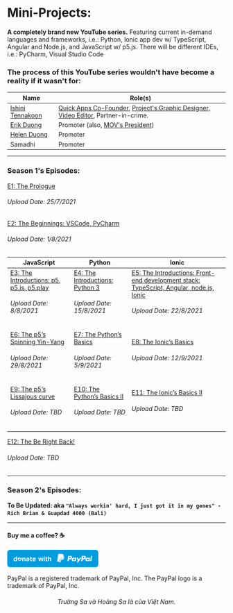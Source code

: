 # Mini-Projects:

**A completely brand new YouTube series.** Featuring current in-demand languages and frameworks, i.e.: Python, Ionic app dev w/ TypeScript, Angular and Node.js, and JavaScript w/ p5.js. There will be different IDEs, i.e.: PyCharm, Visual Studio Code

### The process of this YouTube series wouldn't have become a reality if it wasn't for:

| Name | Role(s) | 
| --------------- | --------------- |
| [Ishini Tennakoon](https://www.linkedin.com/in/ishinitennakoon1999/) | [Quick Apps Co-Founder](https://apps.apple.com/au/developer/phuoc-thien-tran/id1489780395), [Project's Graphic Designer, Video Editor](https://www.behance.net/ishinitennakoon), Partner-in-crime. | 
| [Erik Duong](https://www.linkedin.com/in/minh-tung-duong-a8688a17b/) | Promoter (also, [MOV's President](https://www.instagram.com/mov.macquarie/)) | 
| [Helen Duong](https://www.linkedin.com/in/ngocduonghelen/) | Promoter | 
| Samadhi | Promoter |
------------

### Season 1's Episodes:

[E1: The Prologue](https://youtu.be/Gn6YSzaL6fU) 
<h6> Upload Date: 25/7/2021 </h6>

[E2: The Beginnings: VSCode, PyCharm](https://youtu.be/UZg5F2iRPTM)
<h6> Upload Date: 1/8/2021 </h6>


| **JavaScript** | **Python** | **Ionic** |
| -----------| ------ | ----- |
| [E3: The Introductions: p5, p5.js, p5.play](https://youtu.be/8fpQXuHSjVA) <h6> Upload Date: 8/8/2021 </h6> | [E4: The Introductions: Python 3](https://youtu.be/c5EmctFsSyQ) <h6> Upload Date: 15/8/2021 </h6> | [E5: The Introductions: Front-end development stack: TypeScript, Angular, node.js, Ionic](https://youtu.be/p2NJRsyvqY4) <h6> Upload Date: 22/8/2021 </h6>|
| [E6: The p5’s Spinning Yin-Yang](https://youtu.be/aU-hAWIBCMY) <h6> Upload Date: 29/8/2021 </h6> | [E7: The Python’s Basics](https://youtu.be/te5XXpsyftE) <h6> Upload Date: 5/9/2021 </h6> | [E8: The Ionic’s Basics](https://youtu.be/bgWmay-6DjM) <h6> Upload Date: 12/9/2021 </h6> | 
| [E9: The p5’s Lissajous curve](https://www.youtube.com/channel/UCjtxLbhA1PRbPvvAwAyNzjw) <h6> Upload Date: TBD </h6> | [E10: The Python’s Basics II](https://www.youtube.com/channel/UCjtxLbhA1PRbPvvAwAyNzjw) <h6> Upload Date: TBD </h6> | [E11: The Ionic’s Basics II](https://www.youtube.com/channel/UCjtxLbhA1PRbPvvAwAyNzjw) <h6> Upload Date: TBD </h6>

[E12: The Be Right Back!](https://www.youtube.com/channel/UCjtxLbhA1PRbPvvAwAyNzjw) <h6> Upload Date: TBD </h6>

------------

### Season 2's Episodes:

**To Be Updated:  aka  ``` "Always workin' hard, I just got it in my genes" - Rich Brian & Guapdad 4000 (Bali) ```**

------------

#### Buy me a coffee? ☕️
  <a href="https://www.paypal.me/thientran2702"><img src="blue.svg" height="40"></a>  
<p>PayPal is a registered trademark of PayPal, Inc. The PayPal logo is a trademark of PayPal, Inc.</p>

###### <p align="center"> Trường Sa và Hoàng Sa là của Việt Nam.</p>
